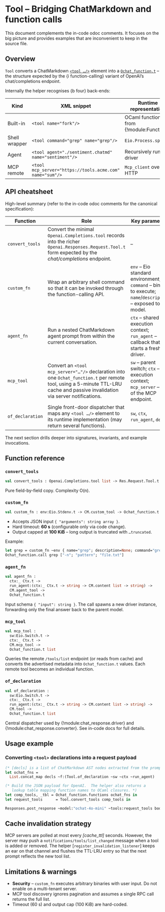 # Tool – Bridging ChatMarkdown and function calls

This document complements the in-code odoc comments.  It focuses on the
big picture and provides examples that are inconvenient to keep in the
source file.

## Overview
`Tool` converts a ChatMarkdown [`<tool …/>`](../chatmd/README.md) element
into a [`Ochat_function.t`](../../ochat_function/ochat_function.mli) – the
structure expected by the {i function-calling} variant of OpenAI’s
chat/completions endpoint.

Internally the helper recognises {b four} back-ends:

| Kind | XML snippet | Runtime representation |
|------|-------------|------------------------|
| Built-in | `<tool name="fork"/>` | OCaml function from {!module:Functions} |
| Shell wrapper | `<tool command="grep" name="grep"/>` | `Eio.Process.spawn` |
| Agent | `<tool agent="./sentiment.chatmd" name="sentiment"/>` | Recursively runs driver |
| MCP remote | `<tool mcp_server="https://tools.acme.com" name="sum"/>` | `Mcp_client` over HTTP |


## API cheatsheet
High-level summary (refer to the in-code odoc comments for the
canonical specification):

| Function | Role | Key parameters |
|----------|------|---------------|
| `convert_tools` | Convert the minimal `Openai.Completions.tool` records into the richer `Openai.Responses.Request.Tool.t` form expected by the *chat/completions* endpoint. | – |
| `custom_fn` | Wrap an arbitrary shell command so that it can be invoked through the function-calling API. | `env` – Eio standard environment; `command` – binary to execute; `name`/`description` – exposed to the model. |
| `agent_fn` | Run a nested ChatMarkdown agent prompt from within the current conversation. | `ctx` – shared execution context; `run_agent` – callback that starts a fresh driver. |
| `mcp_tool` | Convert an `<tool mcp_server="…"/>` declaration into one `Ochat_function.t` per remote tool, using a 5-minute TTL-LRU cache and passive invalidation via server notifications. | `sw` – parent switch; `ctx` – execution context; `mcp_server` – URI of the MCP endpoint. |
| `of_declaration` | Single front-door dispatcher that maps any `<tool …/>` element to its runtime implementation (may return several functions). | `sw`, `ctx`, `run_agent`, `decl`. |

The next section drills deeper into signatures, invariants, and
example invocations.

## Function reference

### `convert_tools`

```ocaml
val convert_tools : Openai.Completions.tool list -> Res.Request.Tool.t list
```

Pure field-by-field copy. Complexity O(n).

### `custom_fn`

```ocaml
val custom_fn : env:Eio.Stdenv.t -> CM.custom_tool -> Ochat_function.t
```

- Accepts JSON input `{ "arguments": string array }`.
- Hard timeout: **60 s** (configurable only via code change).
- Output capped at **100 KiB** – long output is truncated with `…truncated`.

Example:

```ocaml
let grep = custom_fn ~env { name="grep"; description=None; command="grep" } in
Ochat_function.call grep ["-n"; "pattern"; "file.txt"]
```

### `agent_fn`

```ocaml
val agent_fn :
  ctx:_ Ctx.t ->
  run_agent:(ctx:_ Ctx.t -> string -> CM.content list -> string) ->
  CM.agent_tool ->
  Ochat_function.t
```

Input schema `{ "input": string }`. The call spawns a new driver
instance, forwarding only the final answer back to the parent model.

### `mcp_tool`

```ocaml
val mcp_tool :
  sw:Eio.Switch.t ->
  ctx:_ Ctx.t ->
  CM.mcp_tool ->
  Ochat_function.t list
```

Queries the remote `/tools/list` endpoint (or reads from cache) and
converts the advertised metadata into `Ochat_function.t` values. Each
remote tool becomes an individual function.

### `of_declaration`

```ocaml
val of_declaration :
  sw:Eio.Switch.t ->
  ctx:_ Ctx.t ->
  run_agent:(ctx:_ Ctx.t -> string -> CM.content list -> string) ->
  CM.tool ->
  Ochat_function.t list
```

Central dispatcher used by {!module:chat_response.driver} and
{!module:chat_response.converter}.  See in-code docs for full details.


## Usage example

### Converting `<tool>` declarations into a request payload

```ocaml
(* [decls] is a list of ChatMarkdown AST nodes extracted from the prompt *)
let ochat_fns =
  List.concat_map decls ~f:(Tool.of_declaration ~sw ~ctx ~run_agent)

(* Build the JSON payload for OpenAI.  The helper also returns a
   lookup table mapping function names to OCaml closures. *)
let comp_tools, _tbl = Ochat_function.functions ochat_fns in
let request_tools      = Tool.convert_tools comp_tools in

Responses.post_response ~model:"ochat-4o-mini" ~tools:request_tools body
```


## Cache invalidation strategy

MCP servers are polled at most every *[cache_ttl]* seconds.  However, the
server may push a `notifications/tools/list_changed` message when a tool
is added or removed.  The helper [`register_invalidation_listener`] keeps
an ear on that channel and flushes the TTL-LRU entry so that the next
prompt reflects the new tool list.


## Limitations & warnings
* **Security** – `custom_fn` executes arbitrary binaries with user input.
  Do not enable on a multi-tenant server.
* MCP tool discovery ignores pagination and assumes a single RPC call
  returns the full list.
* Timeout (60 s) and output cap (100 KiB) are hard-coded.

